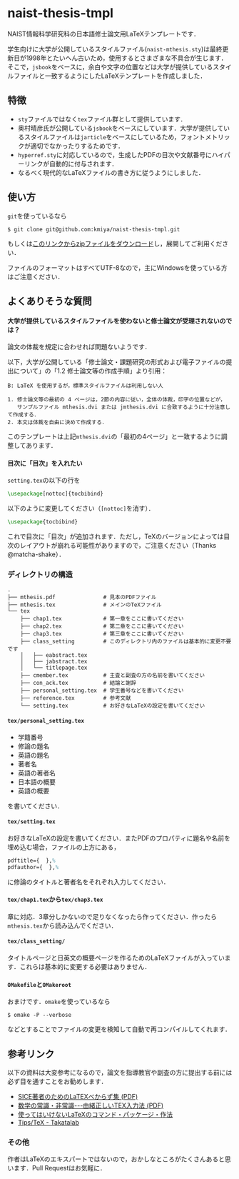 naist-thesis-tmpl
===============================

NAIST情報科学研究科の日本語修士論文用LaTeXテンプレートです．

学生向けに大学が公開しているスタイルファイル(`naist-mthesis.sty`)は最終更新日が1998年とたいへん古いため，使用するとさまざまな不具合が生じます．そこで，`jsbook`をベースに，余白や文字の位置などは大学が提供しているスタイルファイルと一致するようにしたLaTeXテンプレートを作成しました．

## 特徴
- `sty`ファイルではなく`tex`ファイル群として提供しています．
- 奥村晴彦氏が公開している`jsbook`をベースにしています．大学が提供しているスタイルファイルは`jarticle`をベースにしているため，フォントメトリックが適切でなかったりするためです．
- `hyperref.sty`に対応しているので，生成したPDFの目次や文献番号にハイパーリンクが自動的に付与されます．
- なるべく現代的なLaTeXファイルの書き方に従うようにしました．

## 使い方
`git`を使っているなら

    $ git clone git@github.com:kmiya/naist-thesis-tmpl.git

もしくは[このリンクからzipファイルをダウンロード](https://github.com/kmiya/naist-thesis-tmpl/archive/master.zip)し，展開してご利用ください．

ファイルのフォーマットはすべてUTF-8なので，主にWindowsを使っている方はご注意ください．

## よくありそうな質問

#### 大学が提供しているスタイルファイルを使わないと修士論文が受理されないのでは？

論文の体裁を規定に合わせれば問題ないようです．

以下，大学が公開している「修士論文・課題研究の形式および電子ファイルの提出について」の「1.2 修士論文等の作成手順」より引用：

    B: LaTeX を使用するが，標準スタイルファイルは利用しない人

    1. 修士論文等の最初の 4 ページは，2節の内容に従い，全体の体裁，印字の位置などが，
       サンプルファイル mthesis.dvi または jmthesis.dvi に合致するように十分注意して作成する．
    2. 本文は体裁を自由に決めて作成する．

このテンプレートは上記`mthesis.dvi`の「最初の4ページ」と一致するように調整してあります．

#### 目次に「目次」を入れたい
`setting.tex`の以下の行を

```tex
\usepackage[nottoc]{tocbibind}
```

以下のように変更してください（`[nottoc]`を消す）．

```tex
\usepackage{tocbibind}
```

これで目次に「目次」が追加されます．ただし，TeXのバージョンによっては目次のレイアウトが崩れる可能性がありますので，ご注意ください（Thanks @matcha-shake）．

### ディレクトリの構造

```
.
├── mthesis.pdf               # 見本のPDFファイル
├── mthesis.tex               # メインのTeXファイル
└── tex
    ├── chap1.tex             # 第一章をここに書いてください
    ├── chap2.tex             # 第二章をここに書いてください
    ├── chap3.tex             # 第三章をここに書いてください
    ├── class_setting         # このディレクトリ内のファイルは基本的に変更不要です
    │   ├── eabstract.tex
    │   ├── jabstract.tex
    │   └── titlepage.tex
    ├── cmember.tex           # 主査と副査の方の名前を書いてください
    ├── con_ack.tex           # 結論と謝辞
    ├── personal_setting.tex  # 学生番号などを書いてください
    ├── reference.tex         # 参考文献
    └── setting.tex           # お好きなLaTeXの設定を書いてください
```

#### `tex/personal_setting.tex`

- 学籍番号
- 修論の題名
- 英語の題名
- 著者名
- 英語の著者名
- 日本語の概要
- 英語の概要

を書いてください．

#### `tex/setting.tex`

お好きなLaTeXの設定を書いてください．またPDFのプロパティに題名や名前を埋め込む場合，ファイルの上方にある，

```tex
pdftitle={  },%
pdfauthor={  },%
```

に修論のタイトルと著者名をそれぞれ入力してください．

#### `tex/chap1.tex`から`tex/chap3.tex`

章に対応．3章分しかないので足りなくなったら作ってください．作ったら`mthesis.tex`から読み込んでください．

#### `tex/class_setting/`

タイトルページと日英文の概要ページを作るためのLaTeXファイルが入っています．これらは基本的に変更する必要はありません．

#### `OMakefile`と`OMakeroot`

おまけです．`omake`を使っているなら

    $ omake -P --verbose

などとすることでファイルの変更を検知して自動で再コンパイルしてくれます．

## 参考リンク
以下の資料は大変参考になるので，論文を指導教官や副査の方に提出する前には必ず目を通すことをお勧めします．

- [SICE著者のためのLaTEXべからず集 (PDF)](http://www-ics.acs.i.kyoto-u.ac.jp/ics/HowToWriteTeXDocuments.pdf)
- [数学の常識・非常識---由緒正しいTEX入力法 (PDF)](http://www.math.tohoku.ac.jp/tmj/oda_tex.pdf)
- [使ってはいけないLaTeXのコマンド・パッケージ・作法](http://ichiro-maruta.blogspot.jp/2013/03/latex.html)
- [Tips/TeX - Takatalab](http://www.info.kochi-tech.ac.jp/y-takata/index.php?Tips/TeX)

### その他
作者はLaTeXのエキスパートではないので，おかしなところがたくさんあると思います．Pull Requestはお気軽に．
